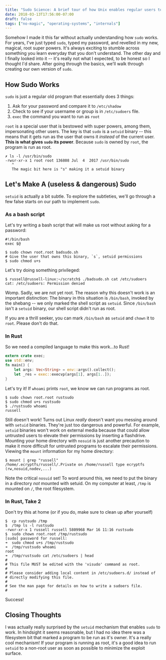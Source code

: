 ```yaml
---
title: "Sudo Science: A brief tour of how Unix enables regular users to gain super (user) powers"
date: 2018-03-13T17:56:00-07:00
draft: false
tags: ["no-magic", "operating-systems", "internals"]
---
```

Somehow I made it this far without actually understanding how `sudo` works. For years, I've just typed `sudo`, typed my password, and revelled in my new, magical, root super powers. It's always exciting to stumble across something you learn everyday that you don't understand. The other day and I finally looked into it -- it's really not what I expected, to be honest so I thought I'd share. After going through the basics, we'll walk through creating our own version of `sudo`.

## How Sudo Works
`sudo` is just a regular old program that essentially does 3 things:

1. Ask for your password and compare it to `/etc/shadow`
2. Check to see if your username or group is in `/etc/sudoers` file.
3. `exec` the command you want to run as `root`

`root` is a special user that is bestowed with super powers, among them, impersonating other users.
The key is that `sudo` is a `setuid` binary -- this means that it gets run as the user that owns it _instead_ of the current user. **This is what gives `sudo` its power**. Because `sudo` is owned by `root`, the program is run as root.

```
✗ ls -l /usr/bin/sudo
-rwsr-xr-x 1 root root 136808 Jul  4  2017 /usr/bin/sudo
   ^
   The magic bit here is "s" making it a setuid binary
```

## Let's Make A (useless & dangerous) Sudo
`setuid` is actually a bit subtle. To explore the subtleties, we'll go through a few false starts on our path to implement `sudo`.

### As a bash script
Let's try writing a bash script that will make us root without asking for a password:
```
#!/bin/bash
exec $@
```
```
$ sudo chown root.root badsudo.sh
# Give the user that owns this binary, `s`, setuid permissions
$ sudo chmod u+s
```

Let's try doing something privileged:
```
$ russell@russell-linux:~/scratch$ ./badsudo.sh cat /etc/sudoers
cat: /etc/sudoers: Permission denied
```
Womp. Sadly, we are not yet root. The reason why this doesn't work is an important distinction: The binary in this situation is `/bin/bash`, invoked by the shebang -- we only marked the shell script as `setuid`. Since `/bin/bash` isn't a `setuid` binary, our shell script didn't run as root.

If you are a thrill seeker, you can mark `/bin/bash` as `setuid` and `chown` it to `root`. Please don't do that.

### In Rust
So we need a compiled language to make this work...to Rust!
```rust
extern crate exec;
use std::env;
fn main() {
    let args: Vec<String> = env::args().collect();
    let _res = exec::execvp(args[1], args[1..]);
}
```

Let's try it! If `whoami` prints `root`, we know we can run programs as root.
```
$ sudo chown root.root rustsudo
$ sudo chmod u+s rustsudo
$ ./rustsudo whoami
russell
```
Still doesn't work! Turns out Linux _really_ doesn't want you messing around with `setuid` binaries. They're just too dangerous and powerful. For example, `setuid` binaries won't work on external media because that could allow untrusted users to elevate their permissions by inserting a flashdrive. Mounting your home directory with `nosuid` is just another precaution to make it more difficult for untrusted programs to escalate their permissions.   Viewing the `mount` information for my home directory:
```
$ mount | grep "russell"
/home/.ecryptfs/russell/.Private on /home/russell type ecryptfs (rw,nosuid,nodev,...)
```
Note the critical `nosuid` set! To word around this, we need to put the binary in a directory _not_ mounted with setuid. On my computer at least, `/tmp` is mounted on `/`, the root filesystem. 

### In Rust, Take 2
Don't try this at home (or if you do, make sure to clean up after yourself)
```
$  cp rustsudo /tmp 
$  /tmp ls -l rustsudo 
-rwxr-xr-x 1 russell russell 5809968 Mar 16 11:16 rustsudo
$  sudo chown root.root /tmp/rustsudo 
[sudo] password for russell: 
➜  sudo chmod u+s /tmp/rustsudo 
➜  /tmp/rustsudo whoami
root
➜  /tmp/rustsudo cat /etc/sudoers | head
#
# This file MUST be edited with the 'visudo' command as root.
#
# Please consider adding local content in /etc/sudoers.d/ instead of
# directly modifying this file.
#
# See the man page for details on how to write a sudoers file.
#
```
Success!

## Closing Thoughts
I was actually really surprised by the `setuid` mechanism that enables `sudo` to work. In hindsight it seems reasonable, but I had no idea there was a filesystem bit that marked a program to be run as it's owner. It's a really cool mechanism! If your program is running as root, it's a good idea to run `setuid` to a non-root user as soon as possible to minimize the exploit surface.

